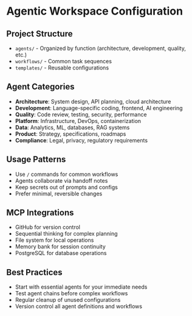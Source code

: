 # Agentic Workspace Configuration

## Project Structure
- `agents/` - Organized by function (architecture, development, quality, etc.)
- `workflows/` - Common task sequences
- `templates/` - Reusable configurations

## Agent Categories
- **Architecture**: System design, API planning, cloud architecture
- **Development**: Language-specific coding, frontend, AI engineering
- **Quality**: Code review, testing, security, performance
- **Platform**: Infrastructure, DevOps, containerization
- **Data**: Analytics, ML, databases, RAG systems
- **Product**: Strategy, specifications, roadmaps
- **Compliance**: Legal, privacy, regulatory requirements

## Usage Patterns
- Use `/` commands for common workflows
- Agents collaborate via handoff notes
- Keep secrets out of prompts and configs
- Prefer minimal, reversible changes

## MCP Integrations
- GitHub for version control
- Sequential thinking for complex planning
- File system for local operations
- Memory bank for session continuity
- PostgreSQL for database operations

## Best Practices
- Start with essential agents for your immediate needs
- Test agent chains before complex workflows
- Regular cleanup of unused configurations
- Version control all agent definitions and workflows